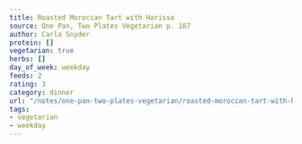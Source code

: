 ```yaml
---
title: Roasted Moroccan Tart with Harissa
source: One Pan, Two Plates Vegetarian p. 187
author: Carla Snyder
protein: []
vegetarian: true
herbs: []
day_of_week: weekday
feeds: 2
rating: 3
category: dinner
url: "/notes/one-pan-two-plates-vegetarian/roasted-moroccan-tart-with-harissa.html"
tags:
- vegetarian
- weekday
---
```



